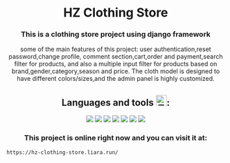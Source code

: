 <h1 align="center">
HZ Clothing Store
</h1>

<space>
	
<h3 align="center">
This is a clothing store project using django framework
</h3>

<space>

<p align="center">
some of the main features of this project: user authentication,reset password,change profile,
comment section,cart,order and payment,search filter for products,
and also a multiple input filter for products based on brand,gender,category,season and price.
The cloth model is designed to have different colors/sizes,and the admin panel is highly customized.
</p>


<space>
<h2 align="center">
Languages and tools <img src="https://raw.githubusercontent.com/Tarikul-Islam-Anik/Animated-Fluent-Emojis/master/Emojis/Objects/Toolbox.png" alt="Toolbox" width="25" height="25" />:
</h2>
<space>
<div align="center">
	<img src="https://skillicons.dev/icons?i=python"/>
	<img src="https://skillicons.dev/icons?i=django"/>
	<img src="https://skillicons.dev/icons?i=docker"/>
	<img src="https://skillicons.dev/icons?i=postgresql"/>
 <img src="https://skillicons.dev/icons?i=html"/>
  <img src="https://skillicons.dev/icons?i=css"/>
 <img src="https://skillicons.dev/icons?i=javascript"/>
</div>

<space>
	
<h3 align="center">
This project is online right now and you can visit it at: 
</h3>

<space>

	https://hz-clothing-store.liara.run/
